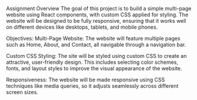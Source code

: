 Assignment Overview
The goal of this project is to build a simple multi-page website using React components, with custom CSS applied for styling. The website will be designed to be fully responsive, ensuring that it works well on different devices like desktops, tablets, and mobile phones.

Objectives:
Multi-Page Website: The website will feature multiple pages such as Home, About, and Contact, all navigable through a navigation bar.

Custom CSS Styling: The site will be styled using custom CSS to create an attractive, user-friendly design. This includes selecting color schemes, fonts, and layout styles to improve the visual appearance of the website.

Responsiveness: The website will be made responsive using CSS techniques like media queries, so it adjusts seamlessly across different screen sizes.
